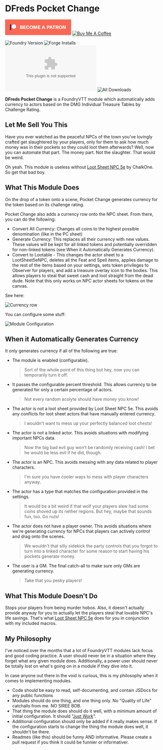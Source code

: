 # DFreds Pocket Change

[![Become a patron](https://github.com/codebard/patron-button-and-widgets-by-codebard/blob/master/images/become_a_patron_button.png?raw=true)](https://www.patreon.com/dfreds) 
<a href="https://www.buymeacoffee.com/dfreds" target="_blank"><img src="https://www.buymeacoffee.com/assets/img/custom_images/orange_img.png" alt="Buy Me A Coffee" style="height: 41px !important;width: 174px !important;box-shadow: 0px 3px 2px 0px rgba(190, 190, 190, 0.5) !important;-webkit-box-shadow: 0px 3px 2px 0px rgba(190, 190, 190, 0.5) !important;" ></a>

![Foundry Version](https://img.shields.io/badge/Foundry-v11-informational)
![Forge Installs](https://img.shields.io/badge/dynamic/json?label=Forge%20Installs&query=package.installs&suffix=%25&url=https://forge-vtt.com/api/bazaar/package/dfreds-pocket-change&colorB=4aa94a)
![Latest Release Download Count](https://img.shields.io/github/downloads/dfreds/dfreds-pocket-change/latest/dfreds-pocket-change.zip)
![All Downloads](https://img.shields.io/github/downloads/dfreds/dfreds-pocket-change/total)

__DFreds Pocket Change__ is a FoundryVTT module which automatically adds currency to actors based on the DMG Individual Treasure Tables by Challenge Rating.

## Let Me Sell You This

Have you ever watched as the peaceful NPCs of the town you've lovingly crafted get slaughtered by your players, only for them to ask how much money was in their pockets so they could loot them afterwards? Well, now you can automate that part. The money part. Not the slaughter. That would be weird.

Oh yeah. This module is useless without [Loot Sheet NPC 5e](https://foundryvtt.com/packages/lootsheetnpc5e/) by ChalkOne. So get that bad boy.

## What This Module Does

On the drop of a token onto a scene, Pocket Change generates currency for the token based on its challenge rating.

Pocket Change also adds a currency row onto the NPC sheet. From there, you can do the following:

- Convert All Currency: Changes all coins to the highest possible denomination (like in the PC sheet)
- Generate Currency: This replaces all their currency with new values. These values will be kept for all linked tokens and potentially overridden for non-linked tokens (see When it Automatically Generates Currency).
- Convert to Lootable - This changes the actor sheet to a LootSheet5eNPC, deletes all the Feat and Spell items, applies damage to the rest of the items based on your settings, sets token privileges to Observer for players, and add a treasure overlay icon to the bodies. This allows players to steal that sweet cash and loot straight from the dead dude. Note that this only works on NPC actor sheets for tokens on the canvas.

See here:

![Currency row](docs/currency-row.png)

You can configure some stuff:

![Module Configuration](docs/settings.png)

## When it Automatically Generates Currency

It only generates currency if all of the following are true:

- The module is enabled (configurable).
  
  > Sort of the whole point of this thing but hey, now you can temporarily turn it off.

- It passes the configurable percent threshold. This allows currency to be generated for only a certain percentage of actors.

  > Not every random acolyte should have money you know!

- The actor is not a loot sheet provided by Loot Sheet NPC 5e. This avoids any conflicts for loot sheet actors that have manually entered currency.

  >  I wouldn't want to mess up your perfectly balanced loot chests!

- The actor is not a linked actor. This avoids situations with modifying important NPCs data.

  > Now the big bad evil guy won't be randomly receiving cash! I bet he would be less evil if he did, though.

- The actor is an NPC. This avoids messing with any data related to player characters.

  > I'm sure you have cooler ways to mess with player characters anyway.

- The actor has a type that matches the configuration provided in the settings.

  > It would be a bit weird if that wolf your players slew had some coins shoved up its nether regions. But hey, maybe that sounds fun, too. Go nuts!

- The actor does not have a player owner. This avoids situations where we're generating currency for NPCs that players can actively control and drag onto the scenes.

  > We wouldn't that silly sidekick the party controls that you forgot to turn into a linked character for some reason to start having his pockets generate money.

- The user is a GM. The final catch-all to make sure only GMs are generating currency.

  > Take that you pesky players!

## What This Module Doesn't Do

Stops your players from being murder hobos. Also, it doesn't actually provide anyway for you to actually let the players steal that lovable NPC's life savings. That's what [Loot Sheet NPC 5e](https://foundryvtt.com/packages/lootsheetnpc5e/) does for you in conjunction with my included macros.

## My Philosophy

I've noticed over the months that a lot of FoundryVTT modules lack focus and good coding practice. A user should never be in a situation where they forget what any given module does. Additionally, a power user should never be totally lost on what's going on in a module if they dive into it.

In case anyone out there in the void is curious, this is my philosophy when it comes to implementing modules.

- Code should be easy to read, self-documenting, and contain JSDocs for any public functions
- Modules should do one thing, and one thing only. No "Quality of Life" catchalls from me. NO SIREE BOB.
- That thing the module does should do it well, with a minimum amount of initial configuration. It should "[Just Work](https://upload.wikimedia.org/wikipedia/commons/b/bf/ToddHoward2010sm_%28cropped%29.jpg)".
- Additional configuration should only be added if it really makes sense. If the configuration starts to change the thing the module does well, it shouldn't be there.
- Readmes (like this) should be funny AND informative. Please create a pull request if you think it could be funnier or informativer.
